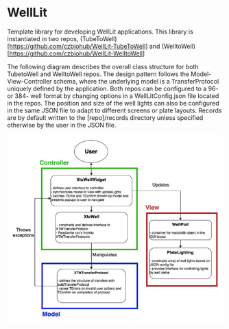 # WellLit

Template library for developing WellLit applications. This library is instantiated in two repos, (TubeToWell)[https://github.com/czbiohub/WellLit-TubeToWell] and (WelltoWell)[https://github.com/czbiohub/WellLit-WelltoWell]

The following diagram describes the overall class structure for both TubetoWell and WelltoWell repos. The design pattern follows the Model-View-Controller schema, where the underlying model is a TransferProtocol uniquely defined by the application. Both repos can be configured to a 96- or 384- well format by changing options in a WellLitConfig.json file located in the repos.  The position and size of the well lights can also be configured in the same JSON file to adapt to different screens or plate layouts. Records are by default written to the [repo]/records directory unless specified otherwise by the user in the JSON file. 

![Class diagram for WellLit](WellLit_classdiagram.jpg)

